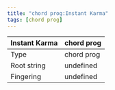 ```yaml
---
title: "chord prog:Instant Karma"
tags: [chord prog]
---
```


|Instant Karma|chord prog|
|---|---|
|Type|chord prog|
|Root string|undefined|
|Fingering|undefined|

